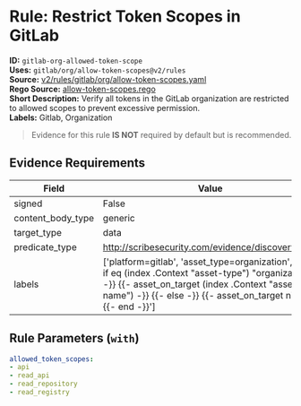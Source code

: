 # Rule: Restrict Token Scopes in GitLab  
**ID:** `gitlab-org-allowed-token-scope`  
**Uses:** `gitlab/org/allow-token-scopes@v2/rules`  
**Source:** [v2/rules/gitlab/org/allow-token-scopes.yaml](https://github.com/scribe-public/sample-policies/v2/rules/gitlab/org/allow-token-scopes.yaml)  
**Rego Source:** [allow-token-scopes.rego](https://github.com/scribe-public/sample-policies/v2/rules/gitlab/org/allow-token-scopes.rego)  
**Short Description:** Verify all tokens in the GitLab organization are restricted to allowed scopes to prevent excessive permission.  
**Labels:** Gitlab, Organization  
> Evidence for this rule **IS NOT** required by default but is recommended.


## Evidence Requirements  
| Field | Value |
|-------|-------|
| signed | False |
| content_body_type | generic |
| target_type | data |
| predicate_type | http://scribesecurity.com/evidence/discovery/v0.1 |
| labels | ['platform=gitlab', 'asset_type=organization', '{{- if eq (index .Context "asset-type") "organization" -}} {{- asset_on_target (index .Context "asset-name") -}} {{- else -}} {{- asset_on_target nil -}} {{- end -}}'] |

## Rule Parameters (`with`)  
```yaml
allowed_token_scopes:
- api
- read_api
- read_repository
- read_registry
```

